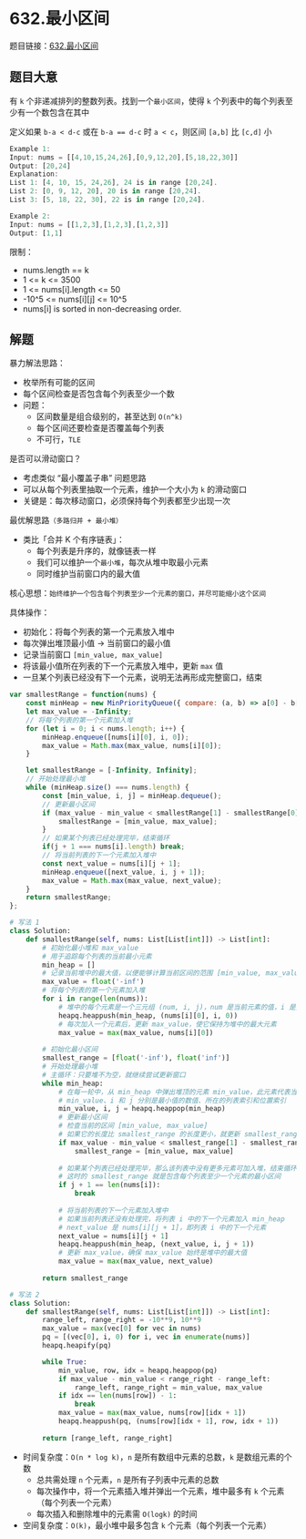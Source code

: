# 632.最小区间

题目链接：[632.最小区间](https://leetcode.cn/problems/smallest-range-covering-elements-from-k-lists/)

## 题目大意

有 `k` 个非递减排列的整数列表。找到一个`最小区间`，使得 `k` 个列表中的每个列表至少有一个数包含在其中

定义如果 `b-a < d-c` 或在 `b-a == d-c` 时 `a < c`，则区间 `[a,b]` 比 `[c,d]` 小

```js
Example 1:
Input: nums = [[4,10,15,24,26],[0,9,12,20],[5,18,22,30]]
Output: [20,24]
Explanation: 
List 1: [4, 10, 15, 24,26], 24 is in range [20,24].
List 2: [0, 9, 12, 20], 20 is in range [20,24].
List 3: [5, 18, 22, 30], 22 is in range [20,24].

Example 2:
Input: nums = [[1,2,3],[1,2,3],[1,2,3]]
Output: [1,1]
```

限制：
- nums.length == k
- 1 <= k <= 3500
- 1 <= nums[i].length <= 50
- -10^5 <= nums[i][j] <= 10^5
- nums[i] is sorted in non-decreasing order.

## 解题

暴力解法思路：
- 枚举所有可能的区间
- 每个区间检查是否包含每个列表至少一个数
- 问题：
  - 区间数量是组合级别的，甚至达到 `O(n^k)`
  - 每个区间还要检查是否覆盖每个列表
  - 不可行，`TLE`

是否可以滑动窗口？
- 考虑类似 “最小覆盖子串” 问题思路
- 可以从每个列表里抽取一个元素，维护一个大小为 `k` 的滑动窗口
- 关键是：每次移动窗口，必须保持每个列表都至少出现一次

最优解思路`（多路归并 + 最小堆）`
- 类比「合并 K 个有序链表」：
  - 每个列表是升序的，就像链表一样
  - 我们可以维护一个`最小堆`，每次从堆中取最小元素
  - 同时维护当前窗口内的最大值

核心思想：`始终维护一个包含每个列表至少一个元素的窗口，并尽可能缩小这个区间`

具体操作：
- 初始化：将每个列表的第一个元素放入堆中
- 每次弹出堆顶最小值 → 当前窗口的最小值
- 记录当前窗口 `[min_value, max_value]`
- 将该最小值所在列表的下一个元素放入堆中，更新 `max` 值
- 一旦某个列表已经没有下一个元素，说明无法再形成完整窗口，结束

```js
var smallestRange = function(nums) {
    const minHeap = new MinPriorityQueue({ compare: (a, b) => a[0] - b[0] });
    let max_value = -Infinity;
    // 将每个列表的第一个元素加入堆
    for (let i = 0; i < nums.length; i++) {
        minHeap.enqueue([nums[i][0], i, 0]);
        max_value = Math.max(max_value, nums[i][0]);
    }

    let smallestRange = [-Infinity, Infinity];
    // 开始处理最小堆
    while (minHeap.size() === nums.length) {
        const [min_value, i, j] = minHeap.dequeue();
        // 更新最小区间
        if (max_value - min_value < smallestRange[1] - smallestRange[0]) {
            smallestRange = [min_value, max_value];
        }
        // 如果某个列表已经处理完毕，结束循环
        if(j + 1 === nums[i].length) break;
        // 将当前列表的下一个元素加入堆中
        const next_value = nums[i][j + 1];
        minHeap.enqueue([next_value, i, j + 1]);
        max_value = Math.max(max_value, next_value);
    }
    return smallestRange;
};
```
```python
# 写法 1
class Solution:
    def smallestRange(self, nums: List[List[int]]) -> List[int]:
        # 初始化最小堆和 max_value
        # 用于追踪每个列表的当前最小元素
        min_heap = []
        # 记录当前堆中的最大值，以便能够计算当前区间的范围 [min_value, max_value]
        max_value = float('-inf')
        # 将每个列表的第一个元素加入堆
        for i in range(len(nums)):
            # 堆中的每个元素是一个三元组 (num, i, j)，num 是当前元素的值，i 是元素所在的列表的索引，j 是该元素在其列表中的位置
            heapq.heappush(min_heap, (nums[i][0], i, 0))
            # 每次加入一个元素后，更新 max_value，使它保持为堆中的最大元素
            max_value = max(max_value, nums[i][0])
        
        # 初始化最小区间
        smallest_range = [float('-inf'), float('inf')]
        # 开始处理最小堆
        # 主循环：只要堆不为空，就继续尝试更新窗口
        while min_heap:
            # 在每一轮中，从 min_heap 中弹出堆顶的元素 min_value，此元素代表当前最小值
            # min_value、i 和 j 分别是最小值的数值、所在的列表索引和位置索引
            min_value, i, j = heapq.heappop(min_heap)
            # 更新最小区间
            # 检查当前的区间 [min_value, max_value]
            # 如果它的长度比 smallest_range 的长度更小，就更新 smallest_range。这样可以确保最终得到的 smallest_range 是满足条件的最小区间
            if max_value - min_value < smallest_range[1] - smallest_range[0]:
                smallest_range = [min_value, max_value]
            
            # 如果某个列表已经处理完毕，那么该列表中没有更多元素可加入堆，结束循环
            # 这时的 smallest_range 就是包含每个列表至少一个元素的最小区间
            if j + 1 == len(nums[i]):
                break
            
            # 将当前列表的下一个元素加入堆中
            # 如果当前列表还没有处理完，将列表 i 中的下一个元素加入 min_heap
            # next_value 是 nums[i][j + 1]，即列表 i 中的下一个元素
            next_value = nums[i][j + 1]
            heapq.heappush(min_heap, (next_value, i, j + 1))
            # 更新 max_value，确保 max_value 始终是堆中的最大值
            max_value = max(max_value, next_value)
        
        return smallest_range

# 写法 2
class Solution:
    def smallestRange(self, nums: List[List[int]]) -> List[int]:
        range_left, range_right = -10**9, 10**9
        max_value = max(vec[0] for vec in nums)
        pq = [(vec[0], i, 0) for i, vec in enumerate(nums)]
        heapq.heapify(pq)

        while True:
            min_value, row, idx = heapq.heappop(pq)
            if max_value - min_value < range_right - range_left:
                range_left, range_right = min_value, max_value
            if idx == len(nums[row]) - 1:
                break
            max_value = max(max_value, nums[row][idx + 1])
            heapq.heappush(pq, (nums[row][idx + 1], row, idx + 1))
        
        return [range_left, range_right]
```

- 时间复杂度：`O(n * log k)`，`n` 是所有数组中元素的总数，`k` 是数组元素的个数
  - 总共需处理 `n` 个元素，`n` 是所有子列表中元素的总数
  - 每次操作中，将一个元素插入堆并弹出一个元素，堆中最多有 `k` 个元素（每个列表一个元素）
  - 每次插入和删除堆中的元素需 `O(logk)` 的时间
- 空间复杂度：`O(k)`，最小堆中最多包含 `k` 个元素（每个列表一个元素）